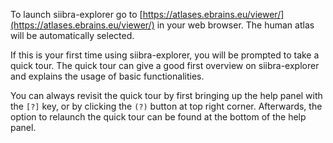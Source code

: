 To launch siibra-explorer go to [https://atlases.ebrains.eu/viewer/](https://atlases.ebrains.eu/viewer/) in your web browser. The human atlas will be automatically selected.

If this is your first time using siibra-explorer, you will be prompted to take a quick tour. The quick tour can give a good first overview on siibra-explorer and explains the usage of basic functionalities.

You can always revisit the quick tour by first bringing up the help panel with the `[?]` key, or by clicking the `(?)` button at top right corner. Afterwards, the option to relaunch the quick tour can be found at the bottom of the help panel.

